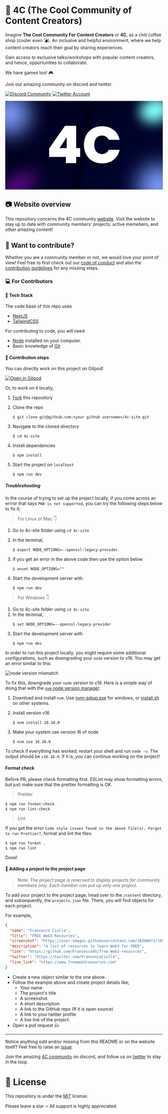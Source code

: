 # :gem: 4C (The Cool Community of Content Creators)

Imagine **The Cool Community For Content Creators** or **4C**, as a chill coffee shop (cooler even :bomb:). An inclusive and helpful environment, where we help content creators reach their goal by sharing experiences.

Gain access to exclusive talks/workshops with popular content creators, and hence, opportunities to collaborate.

We have games too! :video_game:

Join our amazing community on discord and twitter.

<a href="https://discord.com/invite/cRjhjFRRre"><img src="https://cdn.worldvectorlogo.com/logos/discord-6.svg" title="Discord" alt="Discord Community" width="40"/></a> <a href="https://twitter.com/4ccommunityhq"><img src="https://cdn.worldvectorlogo.com/logos/twitter-6.svg" title="Twitter" alt="Twitter Account" width="40"/></a>

<img src='./mediakit/4c_banner.jpg' alt='4C logo'>

## :camera: Website overview

This repository concerns the 4C community [website](https://www.4c.rocks/). Visit the website to stay up to date with community members' projects, active memebers, and other amazing content!

## :tada: Want to contribute?

Whether you are a community member or not, we would love your point of view! Feel free to first check out our [code of conduct](https://github.com/FrancescoXX/4c-site/blob/main/CODE_OF_CONDUCT.md) and also the [contribution guidelines](https://github.com/FrancescoXX/4c-site/blob/main/CONTRIBUTING.md) for any missing steps.

### :computer: For Contributors

#### :bookmark: Tech Stack

The code base of this repo uses

- [NextJS](https://nextjs.org/)
- [TailwindCSS](https://tailwindcss.com/)

For contributing to code, you will need

- [Node](https://nodejs.org/en/) installed on your computer.
- Basic knowledge of [Git](https://git-scm.com/)

#### :bookmark: Contribution steps

You can directly work on this project on Gitpod!

[![Open in Gitpod](https://gitpod.io/button/open-in-gitpod.svg)](https://gitpod.io/#https://github.com/FrancescoXX/4c-site)

Or, to work on it locally,

1.  [Fork](https://github.com/FrancescoXX/4c-site) this repository

2.  Clone the repo

    ```console
    $ git clone git@github.com:<your github username>/4c-site.git
    ```

3.  Navigate to the cloned directory

    ```console
    $ cd 4c-site
    ```

4.  Install dependencies

    ```console
    $ npm install
    ```

5.  Start the project on `localhost`

    ```console
    $ npm run dev
    ```
    
##### Troubleshooting

In the course of trying to set up the project locally, if you come across an errror that says `PWA is not supported`, you can try the following steps below to fix it;

> For Linux or Mac 👇

1.  Go to 4c-site folder using `cd 4c-site`

2.  In the terminal,
    ```console
    $ export NODE_OPTIONS=--openssl-legacy-provider
    ```

3.  If you get an error in the above code then use the option below
    ```console
    $ unset NODE_OPTIONS=""
    ```

4.  Start the development server with
    ```console
    $ npm run dev
    ```

> For Windows 👇

1.  Go to 4c-site folder using `cd 4c-site`
2.  In the terminal,
    ```console
    $ set NODE_OPTIONS=--openssl-legacy-provider
    ```
3.  Start the development server with
    ```console
    $ npm run dev
    ```
    
In order to run this project locally, you might require some additional configurations, such as downgrading your `node` version to v16.
You may get an error similar to this:

![node version mismatch](https://media.discordapp.net/attachments/881808811344683028/1051093955518935060/image.png)

To fix this, downgrade your `node` version to v16. Here is a simple way of doing that with the [`nvm` node version manager](https://github.com/nvm-sh/nvm):

1.  Download and install `nvm`. Use [nvm-setup.exe](https://github.com/coreybutler/nvm-windows/releases) for windows, or [install.sh](https://raw.githubusercontent.com/nvm-sh/nvm/v0.39.3/install.sh) on other systems.

2.  Install version v16
    ```console
    $ nvm install 16.16.0
    ```
    
3.  Make your system use version 16 of node
    ```console
    $ nvm use 16.16.0
    ```
    
To check if everything has worked, restart your shell and run `node -v`. The output should be `v16.16.0`. If it is, you can continue working on the project!

#### Format check

Before PR, please check formatting first. ESLint may show formatting errors, but just make sure that the prettier formatting is OK.

> Prettier

```console
$ npm run format:check
$ npm run lint:check
```

> Lint

If you get the error `Code style issues found in the above file(s). Forgot to run Prettier?`, format and lint the files:

```console
$ npm run format .
$ npm run lint
```

Done!

#### :bookmark: Adding a project to the project page

> Note: _The project page is reserved to display projects for community members only. Each member can put up only one project._

To add your project to the project page, head over to the `/content` directory, and subsequently, the `projects.json` file. There, you will find objects for each project.

For example,

```json
{
  "name": "Francesco Ciulla",
  "title": "FREE Web3 Resources",
  "screenshot": "https://user-images.githubusercontent.com/18360871/199210192-f5599a23-f0b1-49ff-9c52-2554a72a2c14.png",
  "description": "A list of resources to learn Web3 for FREE",
  "link": "https://github.com/FrancescoXX/free-Web3-resources",
  "twitter": "https://twitter.com/FrancescoCiull4",
  "live_link": "https://www.freeweb3resources.com"
}
```

- Create a new object similar to the one above.
- Follow the example above and create project details like;
  - Your name
  - The project's title
  - A screenshot
  - A short description
  - A link to the GitHub repo (If it is open source)
  - A link to your twitter profile
  - A live link of the project.
- Open a pull request :+1:

---

Notice anything odd and/or missing from this README or on the website itself? Feel free to raise an [issue](https://github.com/FrancescoXX/4c-site/issues).

Join the amazing [4C community](https://discord.com/invite/cRjhjFRRre) on discord, and follow us on [twitter](https://twitter.com/4ccommunityhq) to stay in the loop.

# :key: License

This repository is under the [MIT](./LICENSE) license.

Please leave a star :star: All support is highly appreciated.
